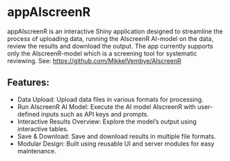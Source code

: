 # appAIscreenR
appAIscreenR is an interactive Shiny application designed to streamline the process of uploading data, 
running the AIscreenR AI-model on the data, review the results and download the output. The app currently supports 
only the AIscreenR-model which is a screening tool for systematic reviewing. See: https://github.com/MikkelVembye/AIscreenR


## Features:
- Data Upload: Upload data files in various formats for processing.
- Run AIscreenR AI Model: Execute the AI model AIscreenR with user-defined inputs such as API keys and prompts.
- Interactive Results Overview: Explore the model’s output using interactive tables.
- Save & Download: Save and download results in multiple file formats.
- Modular Design: Built using reusable UI and server modules for easy maintenance.


